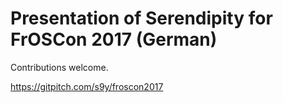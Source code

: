 # Presentation of Serendipity for FrOSCon 2017 (German)

Contributions welcome.

https://gitpitch.com/s9y/froscon2017
